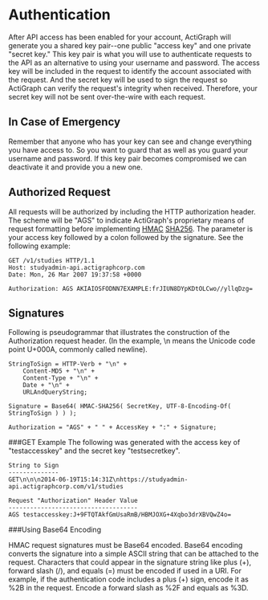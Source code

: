 Authentication
==============

After API access has been enabled for your account, ActiGraph will generate you a shared key pair--one public "access key" and one private "secret key."  This key pair is what you will use to authenticate requests to the API as an alternative to using your username and password.  The access key will be included in the request to identify the account associated with the request.  And the secret key will be used to sign the request so ActiGraph can verify the request's integrity when received.  Therefore, your secret key will not be sent over-the-wire with each request.

In Case of Emergency
--------------------
Remember that anyone who has your key can see and change everything you have access to. So you want to guard that as well as you guard your username and password.  If this key pair becomes compromised we can deactivate it and provide you a new one.

Authorized Request
--------------------
All requests will be authorized by including the HTTP authorization header.  The scheme will be "AGS" to indicate ActiGraph's proprietary means of request formatting before implementing [HMAC](http://tools.ietf.org/html/rfc2104) [SHA256](http://tools.ietf.org/html/rfc4634).  The parameter is your access key followed by a colon followed by the signature.  See the following example:

    GET /v1/studies HTTP/1.1
    Host: studyadmin-api.actigraphcorp.com
    Date: Mon, 26 Mar 2007 19:37:58 +0000
    
    Authorization: AGS AKIAIOSFODNN7EXAMPLE:frJIUN8DYpKDtOLCwo//yllqDzg=

Signatures
----------
Following is pseudogrammar that illustrates the construction of the Authorization request header. (In the example, \n means the Unicode code point U+000A, commonly called newline).

    StringToSign = HTTP-Verb + "\n" +
    	Content-MD5 + "\n" +
    	Content-Type + "\n" +
    	Date + "\n" +
    	URLAndQueryString;

    Signature = Base64( HMAC-SHA256( SecretKey, UTF-8-Encoding-Of( StringToSign ) ) );

    Authorization = "AGS" + " " + AccessKey + ":" + Signature;

###GET Example
The following was generated with the access key of "testaccesskey" and the secret key "testsecretkey".

    String to Sign
    --------------
    GET\n\n\n2014-06-19T15:14:31Z\nhttps://studyadmin-api.actigraphcorp.com/v1/studies

    Request "Authorization" Header Value
    ------------------------------------
    AGS testaccesskey:J+9FTQTAkfGmUsaRmB/HBMJOXG+4Xqbo3drXBVQwZ4o=

###Using Base64 Encoding

HMAC request signatures must be Base64 encoded. Base64 encoding converts the signature into a simple ASCII string that can be attached to the request. Characters that could appear in the signature string like plus (+), forward slash (/), and equals (=) must be encoded if used in a URI. For example, if the authentication code includes a plus (+) sign, encode it as %2B in the request. Encode a forward slash as %2F and equals as %3D.
